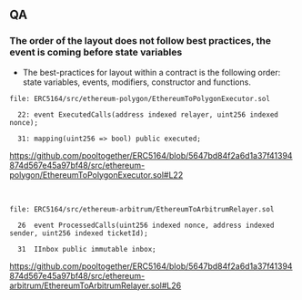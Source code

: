 ## QA


### The order of the layout does not follow best practices, the event is coming before state variables

- The best-practices for layout within a contract is the following order: state variables, events, modifiers, constructor and functions.

```solidity
file: ERC5164/src/ethereum-polygon/EthereumToPolygonExecutor.sol

  22: event ExecutedCalls(address indexed relayer, uint256 indexed nonce);

  31: mapping(uint256 => bool) public executed;
```

https://github.com/pooltogether/ERC5164/blob/5647bd84f2a6d1a37f41394874d567e45a97bf48/src/ethereum-polygon/EthereumToPolygonExecutor.sol#L22

&nbsp;&nbsp;

```solidity
file: ERC5164/src/ethereum-arbitrum/EthereumToArbitrumRelayer.sol

  26  event ProcessedCalls(uint256 indexed nonce, address indexed sender, uint256 indexed ticketId);

  31  IInbox public immutable inbox;
```

https://github.com/pooltogether/ERC5164/blob/5647bd84f2a6d1a37f41394874d567e45a97bf48/src/ethereum-arbitrum/EthereumToArbitrumRelayer.sol#L26
